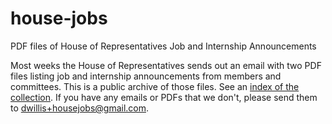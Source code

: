 # house-jobs
PDF files of House of Representatives Job and Internship Announcements

Most weeks the House of Representatives sends out an email with two PDF files listing job and internship announcements from members and committees. This is a public archive of those files. See an [index of the collection](https://docs.google.com/spreadsheets/d/1sVd-jyGmYaNVrQrOZcyk0aQTcicMUWdq19rtrdw6bJQ/edit?usp=sharing). If you have any emails or PDFs that we don't, please send them to dwillis+housejobs@gmail.com.
